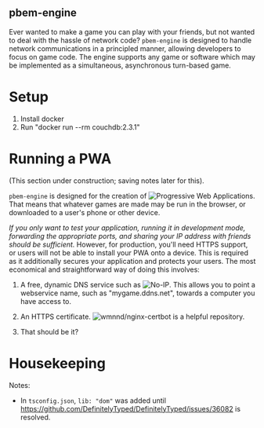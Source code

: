 pbem-engine
-----------

Ever wanted to make a game you can play with your friends, but not wanted to deal with the hassle of network code?  `pbem-engine` is designed to handle network communications in a principled manner, allowing developers to focus on game code.  The engine supports any game or software which may be implemented as a simultaneous, asynchronous turn-based game.


Setup
=====

1. Install docker
2. Run "docker run --rm couchdb:2.3.1"


Running a PWA
=============

(This section under construction; saving notes later for this).

`pbem-engine` is designed for the creation of ![Progressive Web Applications](https://developers.google.com/web/progressive-web-apps).  That means that whatever games are made may be run in the browser, or downloaded to a user's phone or other device.

*If you only want to test your application, running it in development mode, forwarding the appropriate ports, and sharing your IP address with friends should be sufficient.*  However, for production, you'll need HTTPS support, or users will not be able to install your PWA onto a device.  This is required as it additionally secures your application and protects your users.  The most economical and straightforward way of doing this involves:

1. A free, dynamic DNS service such as ![No-IP](https://www.noip.com).  This allows you to point a webservice name, such as "mygame.ddns.net", towards a computer you have access to.

2. An HTTPS certificate.  ![wmnnd/nginx-certbot](https://github.com/wmnnd/nginx-certbot/) is a helpful repository.

3. That should be it?


Housekeeping
============

Notes:

* In `tsconfig.json`, `lib: "dom"` was added until https://github.com/DefinitelyTyped/DefinitelyTyped/issues/36082 is resolved.

